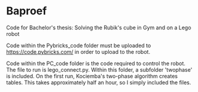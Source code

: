 # Baproef
Code for Bachelor's thesis: Solving the Rubik's cube in Gym and on a Lego robot

Code within the Pybricks_code folder must be uploaded to https://code.pybricks.com/ in order to upload to the robot.

Code within the PC_code folder is the code required to control the robot.
The file to run is lego_connect.py.
Within this folder, a subfolder 'twophase' is included. On the first run, Kociemba's two-phase algorithm creates tables. This takes approximately half an hour, so I simply included the files. 
